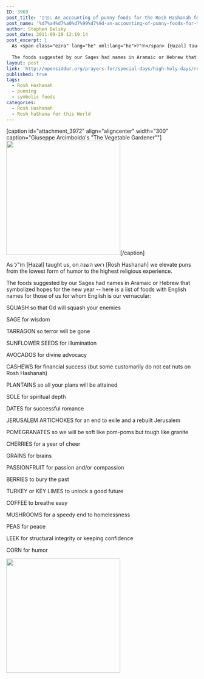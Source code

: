 ```yaml
---
ID: 3969
post_title: 'פנים: An accounting of punny foods for the Rosh Hashanah feasts'
post_name: '%d7%a4%d7%a0%d7%99%d7%9d-an-accounting-of-punny-foods-for-the-rosh-hashanah-feasts-by-r-stephen-belsky'
author: Stephen Belsky
post_date: 2011-09-28 12:19:14
post_excerpt: |
  As <span class="ezra" lang="he" xml:lang="he">חז"ל</span> [Ḥazal] taught us, on <span class="ezra" lang="he" xml:lang="he">ראש השנה</span> [Rosh Hashanah] we elevate puns from the lowest form of humor to the highest religious experience.
  
  The foods suggested by our Sages had names in Aramaic or Hebrew that symbolized hopes for the new year -- here is a list of foods with English names for those of us for whom English is our vernacular:
layout: post
link: 'http://opensiddur.org/prayers-for/special-days/high-holy-days/rosh-hashanah/%d7%a4%d7%a0%d7%99%d7%9d-an-accounting-of-punny-foods-for-the-rosh-hashanah-feasts-by-r-stephen-belsky/'
published: true
tags:
  - Rosh Hashanah
  - punning
  - symbolic foods
categories:
  - Rosh Hashanah
  - Rosh haShana for this World
---
```

[caption id="attachment_3972" align="aligncenter" width="300" caption="Giuseppe Arcimboldo&#039;s &quot;The Vegetable Gardener&quot;"]<a href="http://commons.wikimedia.org/wiki/File:Giuseppe_Arcimboldo_-_The_Vegetable_Gardener_-_WGA00842.jpg"><img src="http://opensiddur.org/wp-content/uploads/2011/09/Giuseppe_Arcimboldo_-_The_Vegetable_Gardener_-_WGA00842.jpg" alt="" title="Giuseppe Arcimboldo&#039;s &quot;The Vegetable Gardener&quot;" width="300" class="size-full wp-image-3972" /></a>[/caption]

As <span class="hebrew" lang="he">חז"ל</span> [Ḥazal] taught us, on <span class="hebrew" lang="he">ראש השנה</span> [Rosh Hashanah] we elevate puns from the lowest form of humor to the highest religious experience.

The foods suggested by our Sages had names in Aramaic or Hebrew that symbolized hopes for the new year -- here is a list of foods with English names for those of us for whom English is our vernacular:

SQUASH so that Gd will squash your enemies

SAGE for wisdom

TARRAGON so terror will be gone

SUNFLOWER SEEDS for illumination

AVOCADOS for divine advocacy

CASHEWS for financial success (but some customarily do not eat nuts on Rosh Hashanah)

PLANTAINS so all your plans will be attained

SOLE for spiritual depth

DATES for successful romance

JERUSALEM ARTICHOKES for an end to exile and a rebuilt Jerusalem

POMEGRANATES so we will be soft like pom-poms but tough like granite

CHERRIES for a year of cheer

GRAINS for brains

PASSIONFRUIT for passion and/or compassion

BERRIES to bury the past

TURKEY or KEY LIMES to unlock a good future

COFFEE to breathe easy

MUSHROOMS for a speedy end to homelessness

PEAS for peace

LEEK for structural integrity or keeping confidence

CORN for humor

<a href="http://opensiddur.org/wp-content/uploads/2011/09/Giuseppe_Arcimboldo_-_The_Vegetable_Gardener_-_WGA00842-flipped.jpg"><img src="http://opensiddur.org/wp-content/uploads/2011/09/Giuseppe_Arcimboldo_-_The_Vegetable_Gardener_-_WGA00842-flipped.jpg" alt="" title="Giuseppe Arcimboldo&#039;s &quot;The Vegetable Gardener (flipped)" width="300" class="aligncenter wp-image-3975" /></a>